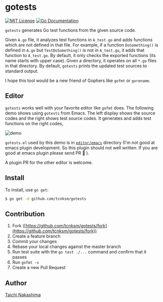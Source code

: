 # gotests

[![MIT License](http://img.shields.io/badge/license-MIT-blue.svg?style=flat-square)][license]
[![Go Documentation](http://img.shields.io/badge/go-documentation-blue.svg?style=flat-square)][godocs]

[license]: /LICENSE
[godocs]: http://godoc.org/github.com/tcnksm/gotests

`gotests` generates Go test functions from the given source code.

Given `A.go` file, it analyzes test functions in `A_test.go` and adds functions which are not defined in that file. For example, if a function `DoSomething()` is defined in `A.go` but `TestDoSomething()` is not in `A_test.go`, it adds that function to `A_test.go`. By default, it only checks the exported functions (its name starts with upper case). Given a directory, it operates on all `*.go` files in that directory. By default, `gotests` prints the updated test sources to standard output.

I hope this tool would be a new friend of Gophers like `gofmt` or `gorename`. 

## Editor

`gotests` works well with your favorite editor like `gofmt` does. The following demo shows using `gotests` from Emacs. The left display shows the source codes and the right shows test source codes. It generates and adds test functions on the right codes,

![demo](https://googledrive.com/host/0Bx6MCSr67pIpZFdTdUJfR05KVU0/gotests.gif)

`gotests.el` used by this demo is in [`editor/emacs`](/editor/emacs) directory (I'm not good at emacs plugin development. So this plugin should not well written. If you are good at emacs plugin please send PR 🙇 ).

A plugin PR for the other editor is welcome.

## Install

To install, use `go get`:

```bash
$ go get -d github.com/tcnksm/gotests
```

## Contribution

1. Fork ([https://github.com/tcnksm/gotests/fork](https://github.com/tcnksm/gotests/fork))
1. Create a feature branch
1. Commit your changes
1. Rebase your local changes against the master branch
1. Run test suite with the `go test ./...` command and confirm that it passes
1. Run `gofmt -s`
1. Create a new Pull Request

## Author

[Taichi Nakashima](https://github.com/tcnksm)
